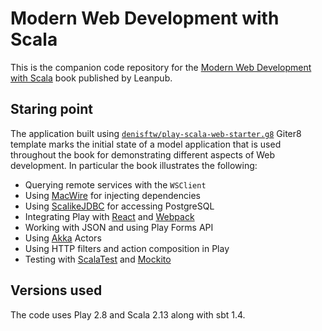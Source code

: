 # Modern Web Development with Scala

This is the companion code repository for the [Modern Web Development with Scala](https://leanpub.com/modern-web-development-with-scala) book published by Leanpub.

## Staring point

The application built using [`denisftw/play-scala-web-starter.g8`](https://github.com/denisftw/play-scala-web-starter.g8) Giter8 template marks the initial state of a model application that is used throughout the book for demonstrating different aspects of Web development. In particular the book illustrates the following:

* Querying remote services with the `WSClient`
* Using [MacWire](https://github.com/adamw/macwire) for injecting dependencies
* Using [ScalikeJDBC](http://scalikejdbc.org/) for accessing PostgreSQL
* Integrating Play with [React](https://facebook.github.io/react/) and [Webpack](https://webpack.github.io/)
* Working with JSON and using Play Forms API
* Using [Akka](http://akka.io/) Actors
* Using HTTP filters and action composition in Play
* Testing with [ScalaTest](http://http://www.scalatest.org/) and [Mockito](http://mockito.org/)

## Versions used

The code uses Play 2.8 and Scala 2.13 along with sbt 1.4.
